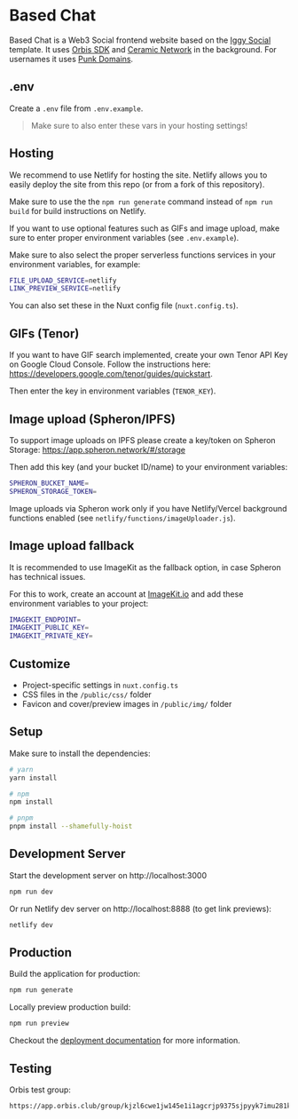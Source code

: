 # Based Chat

Based Chat is a Web3 Social frontend website based on the [Iggy Social](https://iggy.social) template. It uses [Orbis SDK](https://useorbis.com) and [Ceramic Network](https://ceramic.network/) in the background. For usernames it uses [Punk Domains](https://punk.domains/).

## .env

Create a `.env` file from `.env.example`.

> Make sure to also enter these vars in your hosting settings!

## Hosting

We recommend to use Netlify for hosting the site. Netlify allows you to easily deploy the site from this repo (or from a fork of this repository).

Make sure to use the the `npm run generate` command instead of `npm run build` for build instructions on Netlify.

If you want to use optional features such as GIFs and image upload, make sure to enter proper environment variables (see `.env.example`).

Make sure to also select the proper serverless functions services in your environment variables, for example:

```bash
FILE_UPLOAD_SERVICE=netlify
LINK_PREVIEW_SERVICE=netlify
```

You can also set these in the Nuxt config file (`nuxt.config.ts`).

## GIFs (Tenor)

If you want to have GIF search implemented, create your own Tenor API Key on Google Cloud Console. Follow the instructions here: https://developers.google.com/tenor/guides/quickstart. 

Then enter the key in environment variables (`TENOR_KEY`).

## Image upload (Spheron/IPFS)

To support image uploads on IPFS please create a key/token on Spheron Storage: https://app.spheron.network/#/storage 

Then add this key (and your bucket ID/name) to your environment variables:

```bash
SPHERON_BUCKET_NAME=
SPHERON_STORAGE_TOKEN=
```

Image uploads via Spheron work only if you have Netlify/Vercel background functions enabled (see `netlify/functions/imageUploader.js`).

## Image upload fallback

It is recommended to use ImageKit as the fallback option, in case Spheron has technical issues.

For this to work, create an account at [ImageKit.io](https://imagekit.io/) and add these environment variables to your project:

```bash
IMAGEKIT_ENDPOINT=
IMAGEKIT_PUBLIC_KEY=
IMAGEKIT_PRIVATE_KEY=
```

## Customize

- Project-specific settings in `nuxt.config.ts`
- CSS files in the `/public/css/` folder
- Favicon and cover/preview images in `/public/img/` folder

## Setup

Make sure to install the dependencies:

```bash
# yarn
yarn install

# npm
npm install

# pnpm
pnpm install --shamefully-hoist
```

## Development Server

Start the development server on http://localhost:3000

```bash
npm run dev
```

Or run Netlify dev server on http://localhost:8888 (to get link previews):

```bash
netlify dev
```

## Production

Build the application for production:

```bash
npm run generate
```

Locally preview production build:

```bash
npm run preview
```

Checkout the [deployment documentation](https://v3.nuxtjs.org/guide/deploy/presets) for more information.

## Testing

Orbis test group:

```bash
https://app.orbis.club/group/kjzl6cwe1jw145e1i1agcrjp9375sjpyyk7imu281koehrpve0pr46lvr5e9xco
```

